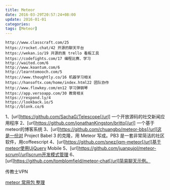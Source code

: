 ```yaml
---
title: Meteor
date: 2016-03-29T20:57:24+08:00
update: 2016-01-01
categories:
tags: [Meteor]
---
```

[](https://github.com/CCharlieLi/OpenCAS-Base.git)



    http://www.classcraft.com/25
    https://rocket.chat/42 开源的聊天平台
    https://wekan.io/19 开源的类 trello 看板工具
    https://codefights.com/17 编程比赛、学习
    http://waited.com/6
    http://www.koantum.com/6
    http://learntomooch.com/5
    https://www.thoughtly.co/16 机器学习相关
    https://hansoftx.com/home/index.html22 团队协作
    http://www.flowkey.com/en12 学习弹钢琴
    https://app.versoapp.com/30 教育相关
    https://respond.ly/4
    https://lookback.io/5
    http://blonk.co/6

1、[url]https://github.com/SachaG/Telescope[/url] 一个开放源码的社交新闻应用程序
2、[url]https://github.com/jonathanKingston/britto[/url] 一个基于meteor的博客系统
3、[url]https://github.com/chuangbo/meteor-bbs[/url]这是一份对 Project Babel
3 的克隆，用 Meteor 写成。PB3 是一套非常简洁的社区软件，用coffeescript
4、[url]https://github.com/snez/jqm-meteor[/url]基于meteor使用UjQuery Mobile
5、[url]https://github.com/juanpujol/meteor-scrum[/url]scrum开发模式管理
6、[url]https://github.com/tomblomfield/meteor-chat[/url]简易聊天示例。

传教士VPN

[meteor 常用包 整理](http://www.jianshu.com/p/eb9f55b703a3)

